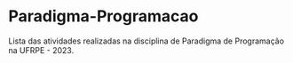 # Paradigma-Programacao
Lista das atividades realizadas na disciplina de Paradigma de Programação na UFRPE - 2023.
